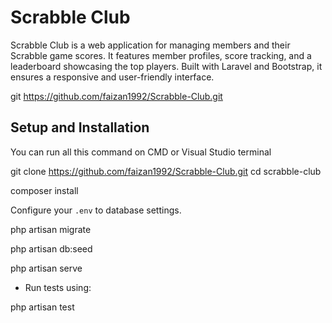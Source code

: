 # Scrabble Club

Scrabble Club is a web application for managing members and their Scrabble game scores. It features member profiles, score tracking, and a leaderboard showcasing the top players. Built with Laravel and Bootstrap, it ensures a responsive and user-friendly interface.

git https://github.com/faizan1992/Scrabble-Club.git

## Setup and Installation

You can run all this command on CMD or Visual Studio terminal

git clone https://github.com/faizan1992/Scrabble-Club.git
cd scrabble-club

composer install

Configure your `.env` to database settings.

php artisan migrate

php artisan db:seed

php artisan serve

- Run tests using:

php artisan test



